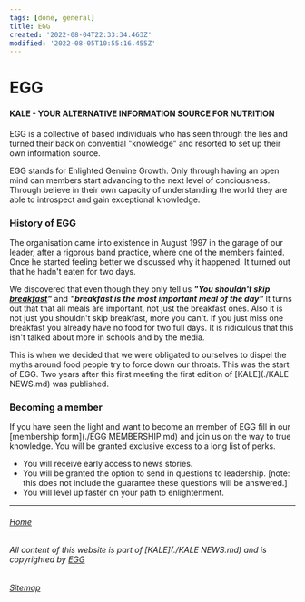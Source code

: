 ```yaml
---
tags: [done, general]
title: EGG
created: '2022-08-04T22:33:34.463Z'
modified: '2022-08-05T10:55:16.455Z'
---
```


# EGG

#### KALE - YOUR ALTERNATIVE INFORMATION SOURCE FOR NUTRITION

EGG is a collective of based individuals who has seen through the lies and turned their back on convential "knowledge" and resorted to set up their own information source.

EGG stands for Enlighted Genuine Growth. Only through having an open mind can members start advancing to the next level of conciousness. Through believe in their own capacity of understanding the world they are able to introspect and gain exceptional knowledge.

### History of EGG
The organisation came into existence in August 1997 in the garage of our leader, after a rigorous band practice, where one of the members fainted. Once he started feeling better we discussed why it happened. It turned out that he hadn't eaten for two days. 

We discovered that even though they only tell us ***"You shouldn't skip [breakfast](./BREAKFAST.md)"*** and ***"breakfast is the most important meal of the day"*** It turns out that that all meals are important, not just the breakfast ones. Also it is not just you shouldn't skip breakfast, more you can't. If you just miss one breakfast you already have no food for two full days. It is ridiculous that this isn't talked about more in schools and by the media. 

This is when we decided that we were obligated to ourselves to dispel the myths around food people try to force down our throats. This was the start of EGG. Two years after this first meeting the first edition of [KALE](./KALE NEWS.md) was published.

### Becoming a member
If you have seen the light and want to become an member of EGG fill in our [membership form](./EGG MEMBERSHIP.md) and join us on the way to true knowledge. You will be granted exclusive excess to a long list of perks.

* You will receive early access to news stories.
* You will be granted the option to send in questions to leadership. [note: this does not include the guarantee these questions will be answered.]
* You will level up faster on your path to enlightenment.

___

###### [Home](./index.md)

###### All content of this website is part of [KALE](./KALE NEWS.md) and is copyrighted by [EGG](./EGG.md)

###### [Sitemap](./Sitemap.md)
